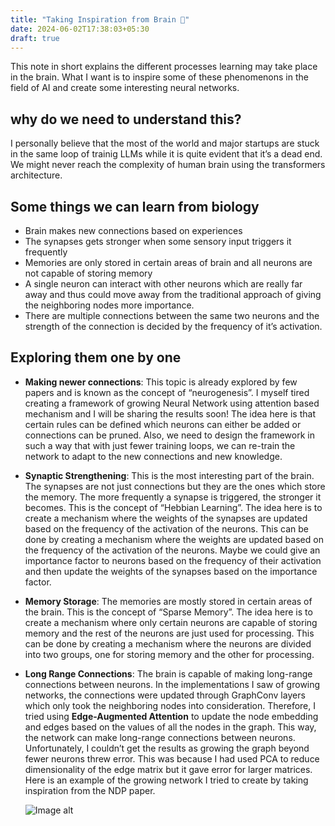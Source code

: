 ```yaml
---
title: "Taking Inspiration from Brain 🧠"
date: 2024-06-02T17:38:03+05:30
draft: true
---
```

This note in short explains the different processes learning may take place in the brain. What I want is to inspire some of these phenomenons in the field of AI and create some interesting neural networks.

## why do we need to understand this?
I personally believe that the most of the world and major startups are stuck in the same loop of trainig LLMs while it is quite evident that it’s a dead end. We might never reach the complexity of human brain using the transformers architecture.

## Some things we can learn from biology
- Brain makes new connections based on experiences
- The synapses gets stronger when some sensory input triggers it frequently
- Memories are only stored in certain areas of brain and all neurons are not capable of storing memory
- A single neuron can interact with other neurons which are really far away and thus could move away from the traditional approach of giving the neighboring nodes more importance. 
- There are multiple connections between the same two neurons and the strength of the connection is decided by the frequency of it’s activation.

## Exploring them one by one
- **Making newer connections**: This topic is already explored by few papers and is known as the concept of “neurogenesis”. I myself tired creating a framework of growing Neural Network using attention based mechanism and I will be sharing the results soon! The idea here is that certain rules can be defined which neurons can either be added or connections can be pruned. Also, we need to design the framework in such a way that with just fewer training loops, we can re-train the network to adapt to the new connections and new knowledge.

- **Synaptic Strengthening**: This is the most interesting part of the brain. The synapses are not just connections but they are the ones which store the memory. The more frequently a synapse is triggered, the stronger it becomes. This is the concept of “Hebbian Learning”. The idea here is to create a mechanism where the weights of the synapses are updated based on the frequency of the activation of the neurons. This can be done by creating a mechanism where the weights are updated based on the frequency of the activation of the neurons. Maybe we could give an importance factor to neurons based on the frequency of their activation and then update the weights of the synapses based on the importance factor.

- **Memory Storage**: The memories are mostly stored in certain areas of the brain. This is the concept of “Sparse Memory”. The idea here is to create a mechanism where only certain neurons are capable of storing memory and the rest of the neurons are just used for processing. This can be done by creating a mechanism where the neurons are divided into two groups, one for storing memory and the other for processing.

- **Long Range Connections**: The brain is capable of making long-range connections between neurons. In the implementations I saw of growing networks, the connections were updated through GraphConv layers which only took the neighboring nodes into consideration. Therefore, I tried using **Edge-Augmented Attention** to update the node embedding and edges based on the values of all the nodes in the graph. This way, the network can make long-range connections between neurons. Unfortunately, I couldn’t get the results as growing the graph beyond fewer neurons threw error. This was because I had used PCA to reduce dimensionality of the edge matrix but it gave error for larger matrices. Here is an example of the growing network I tried to create by taking inspiration from the NDP paper.


    ![Image alt](array2.gif)


